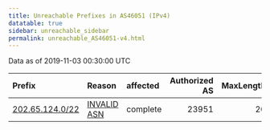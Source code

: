 ```yaml
---
title: Unreachable Prefixes in AS46051 (IPv4)
datatable: true
sidebar: unreachable_sidebar
permalink: unreachable_AS46051-v4.html
---
```


Data as of 2019-11-03 00:30:00 UTC


<div class="datatable-begin"></div>

| Prefix                                                   | Reason                                                                                                 | affected   |   Authorized AS |   MaxLength | Anchor                                       |   unreachable /24s |
|:---------------------------------------------------------|:-------------------------------------------------------------------------------------------------------|:-----------|----------------:|------------:|:---------------------------------------------|-------------------:|
| [202.65.124.0/22](https://stat.ripe.net/202.65.124.0/22) | [INVALID ASN](https://rpki-validator.ripe.net/announcement-preview?asn=AS46051&prefix=202.65.124.0/22) | complete   |           23951 |          20 | [APNIC](unreachable_APNIC_RPKI_Root-v4.html) |                  4 |

<div class="datatable-end"></div>